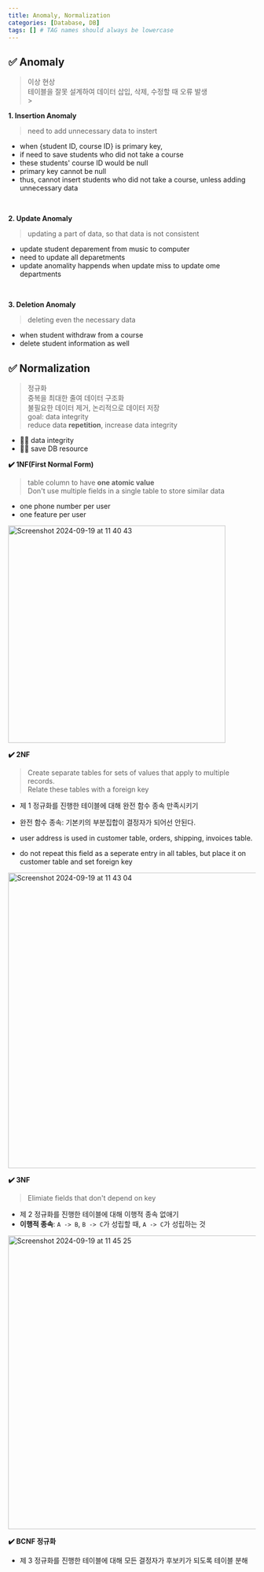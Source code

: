 ```yaml
---
title: Anomaly, Normalization
categories: [Database, DB]
tags: [] # TAG names should always be lowercase
---
```


## ✅ Anomaly

> 이상 현상 <br>
> 테이블을 잘못 설계하여 데이터 삽입, 삭제, 수정할 때 오류 발생 <br> > <br>

**1. Insertion Anomaly**

> need to add unnecessary data to instert

- when {student ID, course ID} is primary key,
- if need to save students who did not take a course
- these students' course ID would be null
- primary key cannot be null
- thus, cannot insert students who did not take a course, unless adding unnecessary data

<br>

**2. Update Anomaly**

> updating a part of data, so that data is not consistent

- update student deparement from music to computer
- need to update all deparetments
- update anomality happends when update miss to update ome departments

<br>

**3. Deletion Anomaly**

> deleting even the necessary data

- when student withdraw from a course
- delete student information as well

## ✅ Normalization

> 정규화 <br>
> 중복을 최대한 줄여 데이터 구조화 <br>
> 불필요한 데이터 제거, 논리적으로 데이터 저장 <br>
> goal: data integrity <br>
> reduce data **repetition**, increase data integrity <br>

- 👍🏻 data integrity
- 👍🏻 save DB resource

**✔️ 1NF(First Normal Form)**

> table column to have **one atomic value** <br>
> Don't use multiple fields in a single table to store similar data <br>

- one phone number per user
- one feature per user

<img width="442" alt="Screenshot 2024-09-19 at 11 40 43" src="https://github.com/user-attachments/assets/d8a9258d-b0d9-40d6-8c04-958b9d3904a7">

**✔️ 2NF**

> Create separate tables for sets of values that apply to multiple records. <br>
> Relate these tables with a foreign key <br>

- 제 1 정규화를 진행한 테이블에 대해 완전 함수 종속 만족시키기
- 완전 함수 종속: 기본키의 부분집합이 결정자가 되어선 안된다.

- user address is used in customer table, orders, shipping, invoices table.
- do not repeat this field as a seperate entry in all tables, but place it on customer table and set foreign key

<img width="601" alt="Screenshot 2024-09-19 at 11 43 04" src="https://github.com/user-attachments/assets/7ac00686-4b4c-49a5-ad88-475c27cb05e1">

**✔️ 3NF**

> Elimiate fields that don't depend on key

- 제 2 정규화를 진행한 테이블에 대해 이행적 종속 없애기
- **이행적 종속**: `A -> B`, `B -> C`가 성립할 때, `A -> C`가 성립하는 것

<img width="597" alt="Screenshot 2024-09-19 at 11 45 25" src="https://github.com/user-attachments/assets/0d2abc45-bd04-4b83-b066-6c9d7d308dcc">

**✔️ BCNF 정규화**

- 제 3 정규화를 진행한 테이블에 대해 모든 결정자가 후보키가 되도록 테이블 분해
